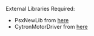 External Libraries Required:
- PsxNewLib from [here](https://github.com/SukkoPera/PsxNewLib)
- CytronMotorDriver from [here](https://github.com/CytronTechnologies/CytronMotorDriver)
